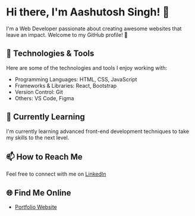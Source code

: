 # Hi there, I'm Aashutosh Singh! 👋

I'm a Web Developer passionate about creating awesome websites that leave an impact. Welcome to my GitHub profile! 🚀

## 🔧 Technologies & Tools

Here are some of the technologies and tools I enjoy working with:

- Programming Languages: HTML, CSS, JavaScript
- Frameworks & Libraries: React, Bootstrap
- Version Control: Git
- Others: VS Code, Figma

## 🌱 Currently Learning

I'm currently learning advanced front-end development techniques to take my skills to the next level.

## 📫 How to Reach Me

Feel free to connect with me on [LinkedIn](https://www.linkedin.com/in/aashu3110/)
## 🌐 Find Me Online

- [Portfolio Website](https://aashus3110.github.io/myportfolio/)
